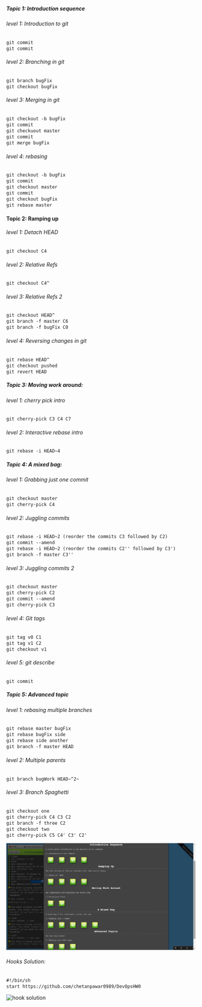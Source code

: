 ##### Topic 1: Introduction sequence
###### level 1: Introduction to git
<pre><code>git commit
git commit </code></pre>

###### level 2: Branching in git
<pre><code>git branch bugFix
git checkout bugFix</code></pre>

###### level 3: Merging in git
<pre><code>git checkout -b bugFix
git commit
git checkuout master
git commit
git merge bugFix</code></pre>

###### level 4: rebasing
<pre><code>git checkout -b bugFix
git commit
git checkout master
git commit
git checkout bugFix
git rebase master</code></pre>


#### Topic 2: Ramping up
###### level 1: Detach HEAD
<pre><code>git checkout C4</code></pre>

###### level 2: Relative Refs
<pre><code>git checkout C4^</code></pre>

###### level 3: Relative Refs 2
<pre><code>git checkout HEAD^
git branch -f master C6
git branch -f bugFix C0</code></pre>

###### level 4: Reversing changes in git
<pre><code>git rebase HEAD^
git checkout pushed
git revert HEAD</code></pre>


##### Topic 3: Moving work around:
###### level 1: cherry pick intro
<pre><code>git cherry-pick C3 C4 C7</code></pre>

###### level 2: Interactive rebase intro
<pre><code>git rebase -i HEAD~4</code></pre>


##### Topic 4: A mixed bag:
###### level 1: Grabbing just one commit 
<pre><code>git checkout master
git cherry-pick C4</code></pre>

###### level 2: Juggling commits
<pre><code>git rebase -i HEAD~2 (reorder the commits C3 followed by C2)
git commit --amend
git rebase -i HEAD~2 (reorder the commits C2'' followed by C3')
git branch -f master C3''</code></pre>

###### level 3: Juggling commits 2
<pre><code>git checkout master
git cherry-pick C2
git commit --amend
git cherry-pick C3</code></pre>

###### level 4: Git tags
<pre><code>git tag v0 C1
git tag v1 C2
git checkout v1</code></pre>

###### level 5: git describe
<pre><code>git commit</code></pre>


##### Topic 5: Advanced topic
###### level 1: rebasing multiple branches
<pre><code>git rebase master bugFix
git rebase bugFix side
git rebase side another
git branch -f master HEAD</code></pre>

###### level 2: Multiple parents
<pre><code>git branch bugWork HEAD~^2~</code></pre>

###### level 3: Branch Spaghetti
<pre><code>git checkout one
git cherry-pick C4 C3 C2
git branch -f three C2
git checkout two
git cherry-pick C5 C4' C3' C2'</code></pre>

![pcottle solution][pcottle_op]

###### Hooks Solution:
<pre><code>#!/bin/sh
start https://github.com/chetanpawar0989/DevOpsHW0</code></pre>

![hook solution][hook_op]

[pcottle_op]: https://github.com/chetanpawar0989/DevOpsHW0/blob/master/pcottle-git.jpg
[hook_op]: https://github.com/chetanpawar0989/DevOpsHW0/blob/master/hook.gif